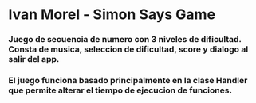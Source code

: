 <h1>Ivan Morel - Simon Says Game</h1>

<h3>Juego de secuencia de numero con 3 niveles de dificultad. Consta de musica, seleccion de dificultad, score y dialogo al salir del app.</h3>
<h3>El juego funciona basado principalmente en la clase Handler que permite alterar el tiempo de ejecucion de funciones.</h3>
